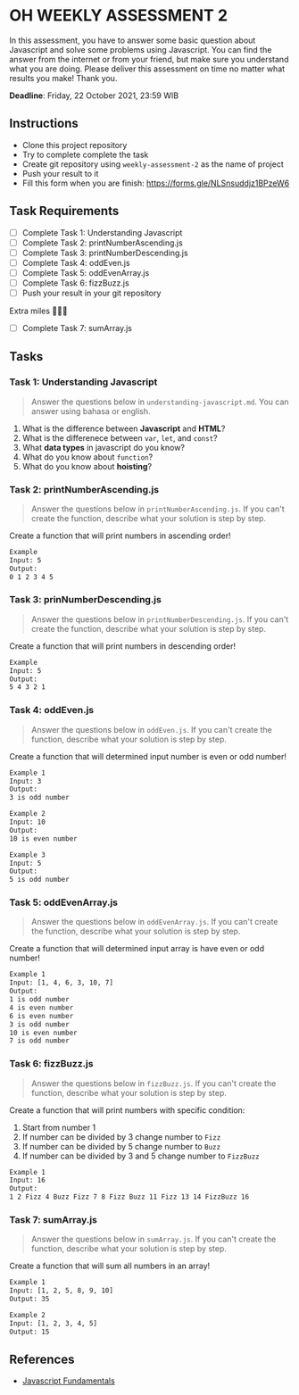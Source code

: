 # OH WEEKLY ASSESSMENT 2

In this assessment, you have to answer some basic question about Javascript and solve some problems using Javascript. You can find the answer from the internet or from your friend, but make sure you understand what you are doing. Please deliver this assessment on time no matter what results you make! Thank you.

**Deadline**: Friday, 22 October 2021, 23:59 WIB

## Instructions

- Clone this project repository
- Try to complete complete the task
- Create git repository using `weekly-assessment-2` as the name of project
- Push your result to it
- Fill this form when you are finish: https://forms.gle/NLSnsuddjz1BPzeW6

## Task Requirements

- [ ] Complete Task 1: Understanding Javascript
- [ ] Complete Task 2: printNumberAscending.js
- [ ] Complete Task 3: printNumberDescending.js
- [ ] Complete Task 4: oddEven.js
- [ ] Complete Task 5: oddEvenArray.js
- [ ] Complete Task 6: fizzBuzz.js
- [ ] Push your result in your git repository

Extra miles 🚀🚀🚀

- [ ] Complete Task 7: sumArray.js

## Tasks

### Task 1: Understanding Javascript

> Answer the questions below in `understanding-javascript.md`. You can answer using bahasa or english.

1. What is the difference between **Javascript** and **HTML**?
2. What is the differenece between `var`, `let`, and `const`?
3. What **data types** in javascript do you know?
4. What do you know about `function`?
5. What do you know about **hoisting**?

### Task 2: printNumberAscending.js

> Answer the questions below in `printNumberAscending.js`. If you can't create the function, describe what your solution is step by step.

Create a function that will print numbers in ascending order!

```bash
Example
Input: 5
Output:
0 1 2 3 4 5
```

### Task 3: prinNumberDescending.js

> Answer the questions below in `printNumberDescending.js`. If you can't create the function, describe what your solution is step by step.

Create a function that will print numbers in descending order!

```bash
Example
Input: 5
Output:
5 4 3 2 1
```

### Task 4: oddEven.js

> Answer the questions below in `oddEven.js`. If you can't create the function, describe what your solution is step by step.

Create a function that will determined input number is even or odd number!

```bash
Example 1
Input: 3
Output:
3 is odd number

Example 2
Input: 10
Output:
10 is even number

Example 3
Input: 5
Output:
5 is odd number
```

### Task 5: oddEvenArray.js

> Answer the questions below in `oddEvenArray.js`. If you can't create the function, describe what your solution is step by step.

Create a function that will determined input array is have even or odd number!

```bash
Example 1
Input: [1, 4, 6, 3, 10, 7]
Output:
1 is odd number
4 is even number
6 is even number
3 is odd number
10 is even number
7 is odd number
```

### Task 6: fizzBuzz.js

> Answer the questions below in `fizzBuzz.js`. If you can't create the function, describe what your solution is step by step.

Create a function that will print numbers with specific condition:

1. Start from number 1
2. If number can be divided by 3 change number to `Fizz`
3. If number can be divided by 5 change number to `Buzz`
4. If number can be divided by 3 and 5 change number to `FizzBuzz`

```bash
Example 1
Input: 16
Output:
1 2 Fizz 4 Buzz Fizz 7 8 Fizz Buzz 11 Fizz 13 14 FizzBuzz 16
```

### Task 7: sumArray.js

> Answer the questions below in `sumArray.js`. If you can't create the function, describe what your solution is step by step.

Create a function that will sum all numbers in an array!

```bash
Example 1
Input: [1, 2, 5, 8, 9, 10]
Output: 35

Example 2
Input: [1, 2, 3, 4, 5]
Output: 15
```

## References

- [Javascript Fundamentals](https://javascript.info/first-steps)

